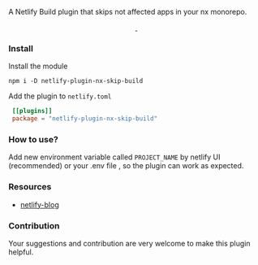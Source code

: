 

A Netlify Build plugin that skips not affected apps in your nx monorepo.

<p align="center">
  <a aria-label="npm version" href="https://www.npmjs.com/package/netlify-plugin-nx-skip-build">
    <img alt="" src="https://img.shields.io/npm/v/netlify-plugin-nx-skip-build">
  </a>
  <a aria-label="MIT License" href="https://www.npmjs.com/package/netlify-plugin-nx-skip-build">
    <img alt="" src="https://img.shields.io/npm/l/netlify-plugin-nx-skip-build">
  </a>
</p>


### Install
Install the module
```shell
npm i -D netlify-plugin-nx-skip-build
```

Add the plugin to `netlify.toml`

```toml
 [[plugins]]
 package = "netlify-plugin-nx-skip-build"
```


### How to use?
Add new environment variable called `PROJECT_NAME` by netlify UI (recommended) or your .env file , so the plugin can work as expected.


### Resources

- [netlify-blog](https://www.netlify.com/blog/2020/04/21/deploying-nx-monorepos-to-netlify/)



### Contribution

Your suggestions and contribution are very welcome to make this plugin helpful.
